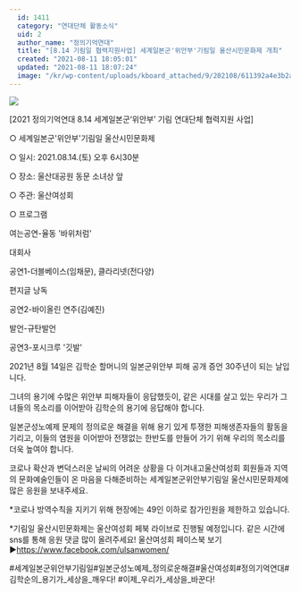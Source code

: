 ```yaml
---
  id: 1411
  category: "연대단체 활동소식"
  uid: 2
  author_name: "정의기억연대"
  title: "[8.14 기림일 협력지원사업] 세계일본군'위안부'기림일 울산시민문화제 개최"
  created: "2021-08-11 18:05:01"
  updated: "2021-08-11 18:07:24"
  image: "/kr/wp-content/uploads/kboard_attached/9/202108/611392a4e3b2a7509164.png"
---
```

![](/kr/wp-content/uploads/kboard_attached/9/202108/611392a4e3b2a7509164.png)

\[2021 정의기억연대 8.14 세계일본군‘위안부’ 기림 연대단체 협력지원 사업\]

○ 세계일본군'위안부'기림일 울산시민문화제

○ 일시: 2021.08.14.(토) 오후 6시30분

○ 장소: 울산대공원 동문 소녀상 앞

○ 주관: 울산여성회

○ 프로그램

여는공연-율동 '바위처럼'

대회사

공연1-더블베이스(임채문), 클라리넷(전다양)

편지글 낭독

공연2-바이올린 연주(김예진)

발언-규탄발언

공연3-포시크루 '깃발'

2021년 8월 14일은 김학순 할머니의 일본군위안부 피해 공개 증언 30주년이 되는 날입니다.

그녀의 용기에 수많은 위안부 피해자들이 응답했듯이, 같은 시대를 살고 있는 우리가 그녀들의 목소리를 이어받아 김학순의 용기에 응답해야 합니다.

일본군성노예제 문제의 정의로운 해결을 위해 용기 있게 투쟁한 피해생존자들의 활동을 기리고, 이들의 염원을 이어받아 전쟁없는 한반도를 만들어 가기 위해 우리의 목소리를 더욱 높여야 합니다.

코로나 확산과 변덕스러운 날씨의 어려운 상황을 다 이겨내고울산여성회 회원들과 지역의 문화예술인들이 온 마음을 다해준비하는 세계일본군위안부기림일 울산시민문화제에 많은 응원을 보내주세요.

\*코로나 방역수칙을 지키기 위해 현장에는 49인 이하로 참가인원을 제한하고 있습니다.

\*기림일 울산시민문화제는 울산여성회 페북 라이브로 진행될 예정입니다. 같은 시간에 sns를 통해 응원 댓글 많이 올려주세요!
울산여성회 페이스북 보기 ▶https://www.facebook.com/ulsanwomen/

#세계일본군위안부기림일#일본군성노예제_정의로운해결#울산여성회#정의기억연대#김학순의_용기가_세상을_깨우다! #이제_우리가_세상을_바꾼다!